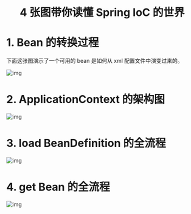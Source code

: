 <h1 align="center">4 张图带你读懂 Spring IoC 的世界</h1>



# 1. Bean 的转换过程

下面这张图演示了一个可用的 bean 是如何从 xml 配置文件中演变过来的。

![img](https://studyimages.oss-cn-beijing.aliyuncs.com/img/Spring/2022-12/20221205144840.jpeg)

# 2. ApplicationContext 的架构图

![img](https://studyimages.oss-cn-beijing.aliyuncs.com/img/Spring/2022-12/20221205144848.jpeg)

# 3. load BeanDefinition 的全流程

![img](https://studyimages.oss-cn-beijing.aliyuncs.com/img/Spring/2022-12/20221205144900.png)

# 4. get Bean 的全流程

![img](https://studyimages.oss-cn-beijing.aliyuncs.com/img/Spring/2022-12/20221205144914.png)